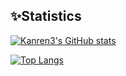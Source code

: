 ## ✨Statistics
[![Kanren3's GitHub stats](https://github-readme-stats.vercel.app/api?username=kanren3&show_icons=true&theme=nightowl)](https://github.com/anuraghazra/github-readme-stats)

[![Top Langs](https://github-readme-stats.vercel.app/api/top-langs/?username=kanren3&layout=compact&theme=tokyonight)](https://github.com/anuraghazra/github-readme-stats)
